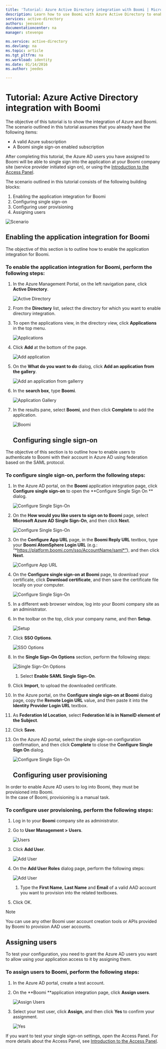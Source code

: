 ```yaml
---
title: 'Tutorial: Azure Active Directory integration with Boomi | Microsoft Azure'
description: Learn how to use Boomi with Azure Active Directory to enable single sign-on, automated provisioning, and more!
services: active-directory
authors: jeevansd
documentationcenter: na
manager: stevenpo

ms.service: active-directory
ms.devlang: na
ms.topic: article
ms.tgt_pltfrm: na
ms.workload: identity
ms.date: 01/14/2016
ms.author: jeedes

---
```

# Tutorial: Azure Active Directory integration with Boomi
The objective of this tutorial is to show the integration of Azure and Boomi.  
The scenario outlined in this tutorial assumes that you already have the following items:

* A valid Azure subscription
* A Boomi single sign-on enabled subscription

After completing this tutorial, the Azure AD users you have assigned to Boomi will be able to single sign into the application at your Boomi company site (service provider initiated sign on), or using the [Introduction to the Access Panel](active-directory-saas-access-panel-introduction.md).

The scenario outlined in this tutorial consists of the following building blocks:

1. Enabling the application integration for Boomi
2. Configuring single sign-on
3. Configuring user provisioning
4. Assigning users

![Scenario](./media/active-directory-saas-boomi-tutorial/IC791134.png "Scenario")

## Enabling the application integration for Boomi
The objective of this section is to outline how to enable the application integration for Boomi.

### To enable the application integration for Boomi, perform the following steps:
1. In the Azure Management Portal, on the left navigation pane, click **Active Directory**.

   ![Active Directory](./media/active-directory-saas-boomi-tutorial/IC700993.png "Active Directory")

2. From the **Directory** list, select the directory for which you want to enable directory integration.

3. To open the applications view, in the directory view, click **Applications** in the top menu.

   ![Applications](./media/active-directory-saas-boomi-tutorial/IC700994.png "Applications")

4. Click **Add** at the bottom of the page.

   ![Add application](./media/active-directory-saas-boomi-tutorial/IC749321.png "Add application")

5. On the **What do you want to do** dialog, click **Add an application from the gallery**.

   ![Add an application from gallerry](./media/active-directory-saas-boomi-tutorial/IC749322.png "Add an application from gallerry")

6. In the **search box**, type **Boomi**.

   ![Application Gallery](./media/active-directory-saas-boomi-tutorial/IC790822.png "Application Gallery")

7. In the results pane, select **Boomi**, and then click **Complete** to add the application.

   ![Boomi](./media/active-directory-saas-boomi-tutorial/IC790823.png "Boomi")

   ## Configuring single sign-on

The objective of this section is to outline how to enable users to authenticate to Boomi with their account in Azure AD using federation based on the SAML protocol.

### To configure single sign-on, perform the following steps:
1. In the Azure AD portal, on the **Boomi** application integration page, click **Configure single sign-on** to open the **Configure Single Sign On ** dialog.

   ![Configure Single Sign-On](./media/active-directory-saas-boomi-tutorial/IC790824.png "Configure Single Sign-On")

2. On the **How would you like users to sign on to Boomi** page, select **Microsoft Azure AD Single Sign-On**, and then click **Next**.

   ![Configure Single Sign-On](./media/active-directory-saas-boomi-tutorial/IC790825.png "Configure Single Sign-On")

3. On the **Configure App URL** page, in the **Boomi Reply URL** textbox, type your **Boomi AtomSphere Login URL** (e.g.: “*https://platform.boomi.com/sso/AccountName/saml*”), and then click **Next**.

   ![Configure App URL](./media/active-directory-saas-boomi-tutorial/IC790826.png "Configure App URL")

4. On the **Configure single sign-on at Boomi** page, to download your certificate, click **Download certificate**, and then save the certificate file locally on your computer.

   ![Configure Single Sign-On](./media/active-directory-saas-boomi-tutorial/IC790827.png "Configure Single Sign-On")

5. In a different web browser window, log into your Boomi company site as an administrator.

6. In the toolbar on the top, click your company name, and then **Setup**.

   ![Setup](./media/active-directory-saas-boomi-tutorial/IC790828.png "Setup")

7. Click **SSO Options**.

   ![SSO Options](./media/active-directory-saas-boomi-tutorial/IC790829.png "SSO Options")

8. In the **Single Sign-On Options** section, perform the following steps:

   ![Single Sign-On Options](./media/active-directory-saas-boomi-tutorial/IC790830.png "Single Sign-On Options")

   1. Select **Enable SAML Single Sign-On**.
2. Click **Import**, to upload the downloaded certificate.
3. In the Azure portal, on the **Configure single sign-on at Boomi** dialog page, copy the **Remote Login URL** value, and then paste it into the **Identity Provider Login URL** textbox.
4. As **Federation Id Location**, select **Federation Id is in NameID element of the Subject**.
5. Click **Save**.

9. On the Azure AD portal, select the single sign-on configuration confirmation, and then click **Complete** to close the **Configure Single Sign On** dialog.

   ![Configure Single Sign-On](./media/active-directory-saas-boomi-tutorial/IC775560.png "Configure Single Sign-On")

   ## Configuring user provisioning

In order to enable Azure AD users to log into Boomi, they must be provisioned into Boomi.  
In the case of Boomi, provisioning is a manual task.

### To configure user provisioning, perform the following steps:
1. Log in to your **Boomi** company site as administrator.

2. Go to **User Management \> Users**.

   ![Users](./media/active-directory-saas-boomi-tutorial/IC790831.png "Users")

3. Click **Add User**.

   ![Add User](./media/active-directory-saas-boomi-tutorial/IC790832.png "Add User")

4. On the **Add User Roles** dialog page, perform the following steps:

   ![Add User](./media/active-directory-saas-boomi-tutorial/IC790833.png "Add User")

   1. Type the **First Name**, **Last Name** and **Email** of a valid AAD account you want to provision into the related textboxes.
2. Click OK.


> [!NOTE]
> You can use any other Boomi user account creation tools or APIs provided by Boomi to provision AAD user accounts.
> 
> 
## Assigning users
To test your configuration, you need to grant the Azure AD users you want to allow using your application access to it by assigning them.

### To assign users to Boomi, perform the following steps:
1. In the Azure AD portal, create a test account.

2. On the **Boomi **application integration page, click **Assign users**.

   ![Assign Users](./media/active-directory-saas-boomi-tutorial/IC790834.png "Assign Users")

3. Select your test user, click **Assign**, and then click **Yes** to confirm your assignment.

   ![Yes](./media/active-directory-saas-boomi-tutorial/IC767830.png "Yes")


If you want to test your single sign-on settings, open the Access Panel. For more details about the Access Panel, see [Introduction to the Access Panel](active-directory-saas-access-panel-introduction.md).

